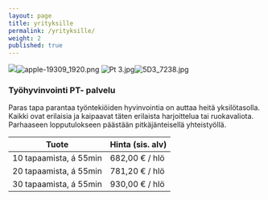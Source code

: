 ```yaml
---
layout: page
title: yrityksille
permalink: /yrityksille/
weight: 2
published: true
---
```

![]({{site.baseurl}}/media/apple-19309_1920.png)![apple-19309_1920.png]({{site.baseurl}}/media/apple-19309_1920.png)
![Pt 3.jpg]({{site.baseurl}}/media/Pt%203.jpg)![5D3_7238.jpg]({{site.baseurl}}/media/5D3_7238.jpg)

### Työhyvinvointi PT- palvelu

Paras tapa parantaa työntekiöiden hyvinvointia on auttaa heitä yksilötasolla. Kaikki ovat erilaisia ja kaipaavat
täten erilaista harjoittelua tai ruokavaliota. Parhaaseen lopputulokseen päästään pitkäjänteisellä yhteistyöllä.


| Tuote                     | Hinta (sis. alv)    | 
| ------------------------- | ------------------- | 
| 10 tapaamista, á 55min    | 682,00 € / hlö      | 
| 20 tapaamista, á 55min    | 781,20 € / hlö      |
| 30 tapaamista, á 55min    | 930,00 € / hlö      |
